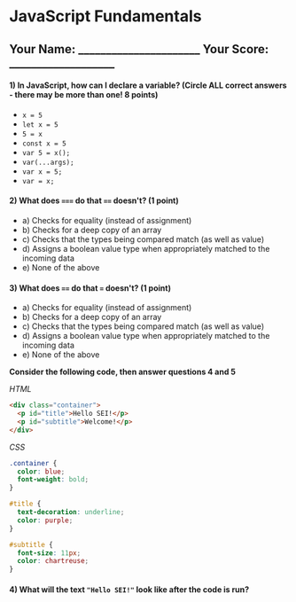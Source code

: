 # JavaScript Fundamentals

## Your Name: ______________________ Your Score: ___________________

#### 1) In JavaScript, how can I declare a variable? (Circle ALL correct answers - there may be more than one! 8 points)

* `x = 5`
* `let x = 5`
* `5 = x`
* `const x = 5`
* `var 5 = x();`
* `var(...args);`
* `var x = 5;`
* `var = x;`

#### 2) What does `===` do that `==` doesn't? (1 point)

* a) Checks for equality (instead of assignment)
* b) Checks for a deep copy of an array
* c) Checks that the types being compared match (as well as value)
* d) Assigns a boolean value type when appropriately matched to the incoming data
* e) None of the above

#### 3) What does `==` do that `=` doesn't? (1 point)

* a) Checks for equality (instead of assignment)
* b) Checks for a deep copy of an array
* c) Checks that the types being compared match (as well as value)
* d) Assigns a boolean value type when appropriately matched to the incoming data
* e) None of the above


**Consider the following code, then answer questions 4 and 5**

*HTML*

```html
<div class="container">
  <p id="title">Hello SEI!</p>
  <p id="subtitle">Welcome!</p>
</div>
```

*CSS*

```css
.container {
  color: blue;
  font-weight: bold;
}

#title {
  text-decoration: underline;
  color: purple;
}

#subtitle {
  font-size: 11px;
  color: chartreuse;
}
```

#### 4) What will the text `"Hello SEI!"` look like after the code is run?

